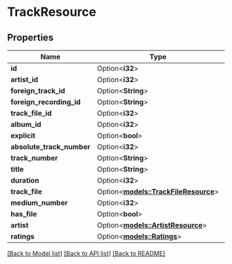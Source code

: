 # TrackResource

## Properties

Name | Type | Description | Notes
------------ | ------------- | ------------- | -------------
**id** | Option<**i32**> |  | [optional]
**artist_id** | Option<**i32**> |  | [optional]
**foreign_track_id** | Option<**String**> |  | [optional]
**foreign_recording_id** | Option<**String**> |  | [optional]
**track_file_id** | Option<**i32**> |  | [optional]
**album_id** | Option<**i32**> |  | [optional]
**explicit** | Option<**bool**> |  | [optional]
**absolute_track_number** | Option<**i32**> |  | [optional]
**track_number** | Option<**String**> |  | [optional]
**title** | Option<**String**> |  | [optional]
**duration** | Option<**i32**> |  | [optional]
**track_file** | Option<[**models::TrackFileResource**](TrackFileResource.md)> |  | [optional]
**medium_number** | Option<**i32**> |  | [optional]
**has_file** | Option<**bool**> |  | [optional]
**artist** | Option<[**models::ArtistResource**](ArtistResource.md)> |  | [optional]
**ratings** | Option<[**models::Ratings**](Ratings.md)> |  | [optional]

[[Back to Model list]](../README.md#documentation-for-models) [[Back to API list]](../README.md#documentation-for-api-endpoints) [[Back to README]](../README.md)


